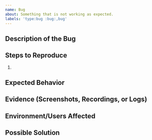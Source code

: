 ```yaml
---
name: Bug
about: Something that is not working as expected.
labels: 'type:bug :bug:,bug'
---
```


## Description of the Bug

## Steps to Reproduce
1. 

## Expected Behavior

## Evidence (Screenshots, Recordings, or Logs)

## Environment/Users Affected

## Possible Solution
